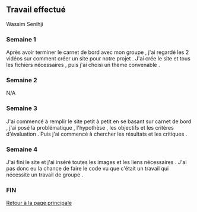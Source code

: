 ## Travail effectué 

Wassim Senihji 

### Semaine 1
Après avoir terminer le carnet de bord avec mon groupe , j'ai regardé les 2 vidéos sur comment créer un site pour notre projet .
J'ai crée le site et tous les fichiers nécessaires , puis j'ai choisi un thème convenable .
### Semaine 2
N/A
### Semaine 3
J'ai commencé à remplir le site petit à petit en se basant sur carnet de bord , j'ai posé la problématique , l'hypothèse , les objectifs et les critères d'évaluation . Puis j'ai commencé à chercher les résultats et les critiques .  
### Semaine 4 
J'ai fini le site et j'ai inséré toutes les images et les liens nécessaires . J'ai pas donc eu la chance de faire le code vu que c'était un travail qui nécessite un travail de groupe .
### FIN

<a href="index.html"> Retour à la page principale </a>
